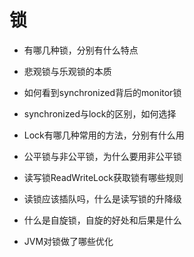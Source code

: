 # 锁

+ 有哪几种锁，分别有什么特点

+ 悲观锁与乐观锁的本质

+ 如何看到synchronized背后的monitor锁

+ synchronized与lock的区别，如何选择

+ Lock有哪几种常用的方法，分别有什么用

+ 公平锁与非公平锁，为什么要用非公平锁

+ 读写锁ReadWriteLock获取锁有哪些规则

+ 读锁应该插队吗，什么是读写锁的升降级

+ 什么是自旋锁，自旋的好处和后果是什么

+ JVM对锁做了哪些优化